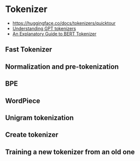 # Tokenizer
- https://huggingface.co/docs/tokenizers/quicktour
- [Understanding GPT tokenizers](https://simonwillison.net/2023/Jun/8/gpt-tokenizers/)
- [An Explanatory Guide to BERT Tokenizer](https://www.analyticsvidhya.com/blog/2021/09/an-explanatory-guide-to-bert-tokenizer/)

## Fast Tokenizer

## Normalization and pre-tokenization

## BPE

## WordPiece

## Unigram tokenization


## Create tokenizer

## Training a new tokenizer from an old one 